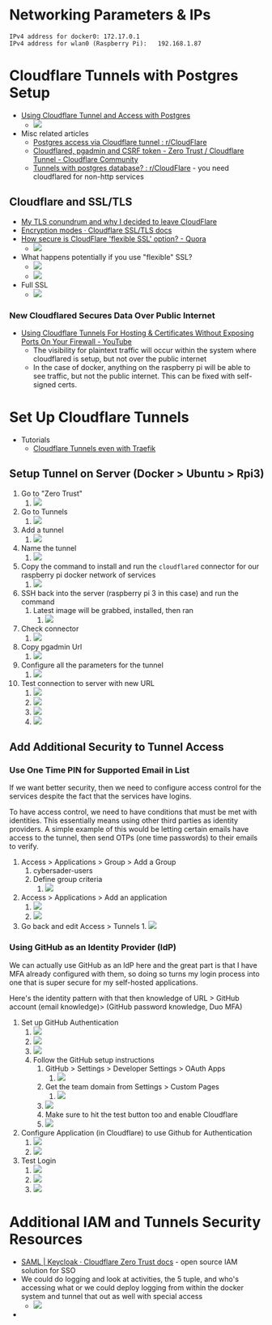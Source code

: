 # Networking Parameters & IPs
```
IPv4 address for docker0: 172.17.0.1
IPv4 address for wlan0 (Raspberry Pi):   192.168.1.87
```

# Cloudflare Tunnels with Postgres Setup
- [Using Cloudflare Tunnel and Access with Postgres](https://blog.cloudflare.com/cloudflare-tunnel-for-postgres/) 
	- ![](../../__attachments/Secure%20Database%20Exposition/Project%20Workspace/IMG-20231201215700982.png)
- Misc related articles
	- [Postgres access via Cloudflare tunnel : r/CloudFlare](https://www.reddit.com/r/CloudFlare/comments/12tg7wx/postgres_access_via_cloudflare_tunnel/) 
	- [Cloudflared, pgadmin and CSRF token - Zero Trust / Cloudflare Tunnel - Cloudflare Community](https://community.cloudflare.com/t/cloudflared-pgadmin-and-csrf-token/272751)
	- [Tunnels with postgres database? : r/CloudFlare](https://www.reddit.com/r/CloudFlare/comments/rtlca2/tunnels_with_postgres_database/) - you need cloudflared for non-http services

## Cloudflare and SSL/TLS
- [My TLS conundrum and why I decided to leave CloudFlare](https://scotthelme.co.uk/tls-conundrum-and-leaving-cloudflare/)
- [Encryption modes · Cloudflare SSL/TLS docs](https://developers.cloudflare.com/ssl/origin-configuration/ssl-modes/)
- [How secure is CloudFlare 'flexible SSL' option? - Quora](https://www.quora.com/How-secure-is-CloudFlare-flexible-SSL-option)
	- ![](../../__attachments/Secure%20Database%20Exposition/Project%20Workspace/IMG-20231202161219659.png)
- What happens potentially if you use "flexible" SSL?
	- ![](../../__attachments/Secure%20Database%20Exposition/Project%20Workspace/IMG-20231202161646741.png)
	- ![](../../__attachments/Secure%20Database%20Exposition/Project%20Workspace/IMG-20231202161740933.png)
- Full SSL
	- ![](../../__attachments/Secure%20Database%20Exposition/Project%20Workspace/IMG-20231202161800346.png)

### New Cloudflared Secures Data Over Public Internet
- [Using Cloudflare Tunnels For Hosting & Certificates Without Exposing Ports On Your Firewall - YouTube](https://www.youtube.com/watch?v=eojWaJQvqiw&t=346s) 
	- The visibility for plaintext traffic will occur within the system where cloudflared is setup, but not over the public internet
	- In the case of docker, anything on the raspberry pi will be able to see traffic, but not the public internet. This can be fixed with self-signed certs.

# Set Up Cloudflare Tunnels
- Tutorials
	- [Cloudflare Tunnels even with Traefik](https://www.youtube.com/watch?v=yMmxw-DZ5Ec&list=PLAo444udA0qyan41bUMRNrH1idRk3GsrV&index=13&t=696s)
## Setup Tunnel on Server (Docker > Ubuntu > Rpi3)
1. Go to "Zero Trust"
	1. ![](../../__attachments/Secure%20Database%20Exposition/Project%20Workspace/IMG-20231202165754906.png)
2. Go to Tunnels
	1. ![](../../__attachments/Secure%20Database%20Exposition/Project%20Workspace/IMG-20231202165820900.png)
3. Add a tunnel
	1. ![](../../__attachments/Secure%20Database%20Exposition/Project%20Workspace/IMG-20231202170759492.png)
4. Name the tunnel
	1. ![](../../__attachments/Secure%20Database%20Exposition/Project%20Workspace/IMG-20231202171458366.png)
5. Copy the command to install and run the `cloudflared` connector for our raspberry pi docker network of services
	1. ![](../../__attachments/Secure%20Database%20Exposition/Project%20Workspace/IMG-20231202171711786.png)
6. SSH back into the server (raspberry pi 3 in this case) and run the command
	1. Latest image will be grabbed, installed, then ran
		1. ![](../../__attachments/Secure%20Database%20Exposition/Project%20Workspace/IMG-20231202171844727.png)
7. Check connector
	1. ![](../../__attachments/Secure%20Database%20Exposition/Project%20Workspace/IMG-20231202172811306.png)
9. Copy pgadmin Url
	1. ![](../../__attachments/Secure%20Database%20Exposition/Project%20Workspace/IMG-20231202173252316.png)
10. Configure all the parameters for the tunnel
	1. ![](../../__attachments/Secure%20Database%20Exposition/Project%20Workspace/IMG-20231202174654722.png)
11. Test connection to server with new URL
	1. ![](../../__attachments/Secure%20Database%20Exposition/Project%20Workspace/IMG-20231202174747278.png)
	2. ![](../../__attachments/Secure%20Database%20Exposition/Project%20Workspace/IMG-20231202174805919.png)
	3. ![](../../__attachments/Secure%20Database%20Exposition/Project%20Workspace/IMG-20231202174942536.png)
	4. ![](../../__attachments/Secure%20Database%20Exposition/Project%20Workspace/IMG-20231202211307950.png)
## Add Additional Security to Tunnel Access

### Use One Time PIN for Supported Email in List
If we want better security, then we need to configure access control for the services despite the fact that the services have logins.  

To have access control, we need to have conditions that must be met with identities.  This essentially means using other third parties as identity providers.  A simple example of this would be letting certain emails have access to the tunnel, then send OTPs (one time passwords) to their emails to verify.

1. Access > Applications > Group > Add a Group
	1. cybersader-users
	2. Define group criteria
		1. ![](../../__attachments/Secure%20Database%20Exposition/Project%20Workspace/IMG-20231202212820954.png)
2. Access > Applications > Add an application
	1. ![](../../__attachments/Secure%20Database%20Exposition/Project%20Workspace/IMG-20231202212103108.png)
	2. ![](../../__attachments/Secure%20Database%20Exposition/Project%20Workspace/IMG-20231202213114693.png)
3. Go back and edit Access > Tunnels
		1. ![](../../__attachments/Secure%20Database%20Exposition/Project%20Workspace/IMG-20231202213423220.png)

### Using GitHub as an Identity Provider (IdP)
We can actually use GitHub as an IdP here and the great part is that I have MFA already configured with them, so doing so turns my login process into one that is super secure for my self-hosted applications.  

Here's the identity pattern with that then knowledge of URL > GitHub account (email knowledge)> (GitHub password knowledge, Duo MFA)

1. Set up GitHub Authentication
	1. ![](../../__attachments/Secure%20Database%20Exposition/Project%20Workspace/IMG-20231202223328627.png)
	2. ![](../../__attachments/Secure%20Database%20Exposition/Project%20Workspace/IMG-20231202223347519.png)
	3. ![](../../__attachments/Secure%20Database%20Exposition/Project%20Workspace/IMG-20231202223407214.png)
	4. Follow the GitHub setup instructions
		1. GitHub > Settings > Developer Settings > OAuth Apps
			1. ![](../../__attachments/Secure%20Database%20Exposition/Project%20Workspace/IMG-20231202223703049.png)
		2. Get the team domain from Settings > Custom Pages
			1. ![](../../__attachments/Secure%20Database%20Exposition/Project%20Workspace/IMG-20231202224135437.png)
		3. ![](../../__attachments/Secure%20Database%20Exposition/Project%20Workspace/IMG-20231202224251217.png)
		4. Make sure to hit the test button too and enable Cloudflare
		5. ![](../../__attachments/Secure%20Database%20Exposition/Project%20Workspace/IMG-20231202224741801.png)
2. Configure Application (in Cloudflare) to use Github for Authentication
	1. ![](../../__attachments/Secure%20Database%20Exposition/Project%20Workspace/IMG-20231202225653149.png)
	2. ![](../../__attachments/Secure%20Database%20Exposition/Project%20Workspace/IMG-20231202225701129.png)
3. Test Login
	1. ![](../../__attachments/Secure%20Database%20Exposition/Project%20Workspace/IMG-20231202225833512.png)
	2. ![](../../__attachments/Secure%20Database%20Exposition/Project%20Workspace/IMG-20231202225855909.png)
	3. ![](../../__attachments/Secure%20Database%20Exposition/Project%20Workspace/IMG-20231202225913757.png)
# Additional IAM and Tunnels Security Resources
- [SAML | Keycloak · Cloudflare Zero Trust docs](https://developers.cloudflare.com/cloudflare-one/identity/idp-integration/keycloak/) - open source IAM solution for SSO
- We could do logging and look at activities, the 5 tuple, and who's accessing what or we could deploy logging from within the docker system and tunnel that out as well with special access
	- ![](../../__attachments/Secure%20Database%20Exposition/Project%20Workspace/IMG-20231202224056321.png)
- 
